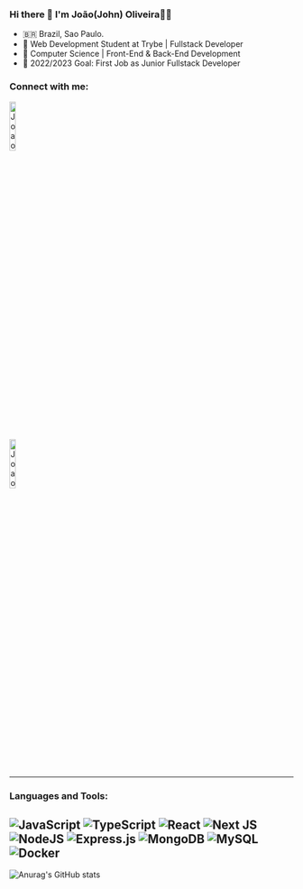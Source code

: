 ### Hi there 👋 I'm João(John) Oliveira👨‍💻

- 🇧🇷 Brazil, Sao Paulo.
- 🏫 Web Development Student at Trybe | Fullstack Developer
- 🌱 Computer Science | Front-End & Back-End Development
- 🥅 2022/2023 Goal: First Job as Junior Fullstack Developer

### Connect with me:

[<img alt="Joao Oliveiras Linkedin" width="15%" src="https://img.shields.io/badge/LinkedIn-0077B5?style=for-the-badge&logo=linkedin&logoColor=white"/>](https://www.linkedin.com/in/joão-oliveira-14a27b1a0)

[<img alt="Joao Oliveiras portfolio" width="15%" src="https://img.shields.io/badge/Portfolio-%23000000.svg?style=for-the-badge&logo=firefox&logoColor=#FF7139" />](https://joao-oliveira-avelino.vercel.app/)

---

### Languages and Tools:
![JavaScript](https://img.shields.io/badge/JavaScript-323330?style=for-the-badge&logo=javascript&logoColor=F7DF1E)
![TypeScript](https://img.shields.io/badge/typescript-%23007ACC.svg?style=for-the-badge&logo=typescript&logoColor=white)
![React](https://img.shields.io/badge/react-%2320232a.svg?style=for-the-badge&logo=react&logoColor=%2361DAFB)
![Next JS](https://img.shields.io/badge/Next-black?style=for-the-badge&logo=next.js&logoColor=white)
![NodeJS](https://img.shields.io/badge/node.js-6DA55F?style=for-the-badge&logo=node.js&logoColor=white)
![Express.js](https://img.shields.io/badge/express.js-%23404d59.svg?style=for-the-badge&logo=express&logoColor=%2361DAFB)
![MongoDB](https://img.shields.io/badge/MongoDB-%234ea94b.svg?style=for-the-badge&logo=mongodb&logoColor=white)
![MySQL](https://img.shields.io/badge/mysql-%2300f.svg?style=for-the-badge&logo=mysql&logoColor=white)
![Docker](https://img.shields.io/badge/docker-%230db7ed.svg?style=for-the-badge&logo=docker&logoColor=white)
---
![Anurag's GitHub stats](https://github-readme-stats.vercel.app/api?username=johnjoker13&show_icons=true&theme=radical)

